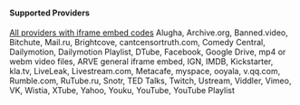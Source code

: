 
#### Supported Providers ####

[All providers with iframe embed codes](https://nextgenthemes.com/plugins/arve/documentation/#general-iframe-embedding)
Alugha, Archive.org, Banned.video, Bitchute, Mail.ru, Brightcove, cantcensortruth.com, Comedy Central, Dailymotion, Dailymotion Playlist, DTube, Facebook, Google Drive, mp4 or webm video files, ARVE general iframe embed, IGN, IMDB, Kickstarter, kla.tv, LiveLeak, Livestream.com, Metacafe, myspace, ooyala, v.qq.com, Rumble.com, RuTube.ru, Snotr, TED Talks, Twitch, Ustream, Viddler, Vimeo, VK, Wistia, XTube, Yahoo, Youku, YouTube, YouTube Playlist